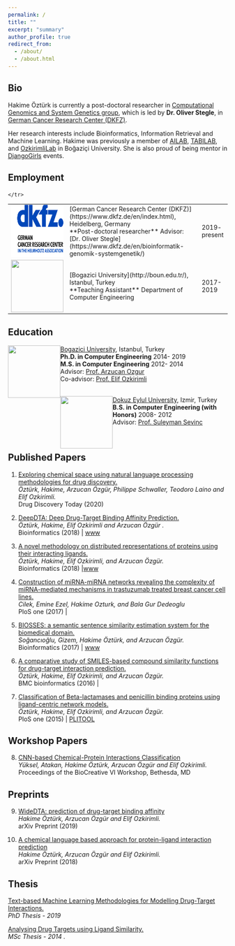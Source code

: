 ```yaml
---
permalink: /
title: ""
excerpt: "summary"
author_profile: true
redirect_from: 
  - /about/
  - /about.html
---
```


## Bio 
Hakime Öztürk is currently a post-doctoral researcher in [Computational Genomics and System Genetics group](https://www.dkfz.de/en/bioinformatik-genomik-systemgenetik/), which is led by **Dr. Oliver Stegle**, in 
[German Cancer Research Center (DKFZ)](https://www.dkfz.de/en/index.html).  

Her research interests include Bioinformatics, Information Retrieval and Machine Learning. 
Hakime was previously a member of [AILAB](http://ailab.cmpe.boun.edu.tr/), [TABILAB](http://tabilab.cmpe.boun.edu.tr/), and [OzkirimliLab](http://www.che.boun.edu.tr/che_faculty/elif/main/work/index.html) in Boğaziçi University. 
She is also proud of being mentor in [DjangoGirls](https://djangogirls.org/istanbul/) events.


## Employment

<table>

<tr>

<td>
	<img align="left" width="120" height="120" src="../images/dkfz.png">
</td>
<td>
   [German Cancer Research Center (DKFZ)](https://www.dkfz.de/en/index.html), Heidelberg, Germany <br/>
   **Post-doctoral researcher**    
   Advisor: [Dr. Oliver Stegle](https://www.dkfz.de/en/bioinformatik-genomik-systemgenetik/)<br/>
</td>
<td>
	  2019- present <br/>
</td>

	</tr>

<tr>

<td>
	<img align="left" width="120" height="120" src="https://upload.wikimedia.org/wikipedia/en/7/76/Boğaziçi_University_logo.svg">
</td>
<td>
   [Bogazici University](http://boun.edu.tr/), Istanbul, Turkey<br/>
   **Teaching Assistant**    
   Department of Computer Engineering  
 </td>
 <td>
 	2017- 2019
 </td>

</tr>



</table>


## Education



<img align="left" width="120" height="120" src="https://upload.wikimedia.org/wikipedia/en/7/76/Boğaziçi_University_logo.svg">

   [Bogazici University](http://boun.edu.tr/), Istanbul, Turkey<br/>
   **Ph.D. in Computer Engineering**    2014- 2019<br/>
   **M.S. in Computer Engineering**     2012- 2014<br/>
   Advisor: [Prof. Arzucan Ozgur](https://www.cmpe.boun.edu.tr/~ozgur/)<br/>
   Co-advisor: [Prof. Elif Ozkirimli](http://ozkirimli.che.boun.edu.tr/)
   <br/>
   <br/>

<img align="left" width="120" height="120" src="https://upload.wikimedia.org/wikipedia/tr/1/1e/Deu_logo.png">

   [Dokuz Eylul University](http://www.deu.edu.tr/), Izmir, Turkey<br/>
   **B.S. in Computer Engineering (with Honors)**    2008- 2012<br/>
   Advisor: [Prof. Suleyman Sevinc](http://kisi.deu.edu.tr/suleyman.sevinc/)

 <br/>


## Published Papers

1. 	[Exploring chemical space using natural language processing methodologies for drug discovery.](https://www.sciencedirect.com/science/article/pii/S1359644620300465)  <br>
	*Öztürk, Hakime, Arzucan Özgür, Philippe Schwaller, Teodoro Laino and Elif Ozkirimli.*<br> 
	Drug Discovery Today (2020) 

2.   [DeepDTA: Deep Drug-Target Binding Affinity Prediction.](https://academic.oup.com/bioinformatics/article/34/17/i821/5093245)  <br>
	*Öztürk, Hakime, Elif Ozkirimli and Arzucan Özgür .*<br> 
	Bioinformatics (2018) | [www](https://cmpe.boun.edu.tr/~hakime.ozturk/deepdta.html)

3.   [A novel methodology on distributed representations of proteins using their interacting ligands.](https://academic.oup.com/bioinformatics/article-abstract/34/13/i295/5045707)  <br>
	*Öztürk, Hakime, Elif Ozkirimli, and Arzucan Özgür.*<br> 
	 Bioinformatics (2018) |[www](https://cmpe.boun.edu.tr/~hakime.ozturk/smilesvec.html)

4.   [Construction of miRNA-miRNA networks revealing the complexity of miRNA-mediated mechanisms in trastuzumab treated breast cancer cell lines.](https://www.ncbi.nlm.nih.gov/pmc/articles/PMC5628841/) <br>
	*Cilek, Emine Ezel, Hakime Ozturk, and Bala Gur Dedeoglu*<br>
	 PloS one (2017) |<br>
	
5.   [BIOSSES: a semantic sentence similarity estimation system for the biomedical domain.](https://academic.oup.com/bioinformatics/article-abstract/33/14/i49/3953954) <br> 
	*Soğancıoğlu, Gizem, Hakime Öztürk, and Arzucan Özgür.*<br>
	 Bioinformatics (2017)  | [www](http://tabilab.cmpe.boun.edu.tr/BIOSSES/)
     
6.   [A comparative study of SMILES-based compound similarity functions for drug-target interaction prediction.](https://bmcbioinformatics.biomedcentral.com/articles/10.1186/s12859-016-0977-x)<br> 
	*Öztürk, Hakime, Elif Ozkirimli, and Arzucan Özgür.* <br>
	 BMC bioinformatics (2016)  | 
  
7.   [Classification of Beta-lactamases and penicillin binding proteins using ligand-centric network models.](https://www.ncbi.nlm.nih.gov/pmc/articles/PMC4331424/) <br> 
	*Öztürk, Hakime, Elif Ozkirimli, and Arzucan Özgür.* <br>
	PloS one (2015) |  [PLITOOL](http://tabilab.cmpe.boun.edu.tr:8080/PLITOOL/faces/index.xhtml)
	 

## Workshop Papers

8.   [CNN-based Chemical-Protein Interactions Classification](http://www.biocreative.org/media/store/files/2018/BC6_track5_11.pdf) <br>
	*Yüksel, Atakan,  Hakime Öztürk, Arzucan Özgür  and Elif Ozkirimli.*<br> 
	Proceedings of the BioCreative VI Workshop, Bethesda, MD <br>


## Preprints

9.   [WideDTA: prediction of drug-target binding affinity](https://arxiv.org/abs/1902.04166) <br>
	*Hakime Öztürk, Arzucan Özgür  and Elif Ozkirimli.*<br> 
	arXiv Preprint (2019)

10.   [A chemical language based approach for protein-ligand interaction prediction](https://arxiv.org/abs/1811.00761) <br>
	*Hakime Öztürk, Arzucan Özgür  and Elif Ozkirimli.*<br> 
	arXiv Preprint (2018)


## Thesis

   [Text-based Machine Learning Methodologies for Modelling Drug-Target Interactions.](https://www.cmpe.boun.edu.tr/~hakime.ozturk/articles/phdthesis.pdf) <br>
	*PhD Thesis - 2019*<br> 


   [Analysing Drug Targets using Ligand Similarity.](https://www.cmpe.boun.edu.tr/~hakime.ozturk/articles/msthesis.pdf) <br>
	*MSc Thesis - 2014 .*<br> 

